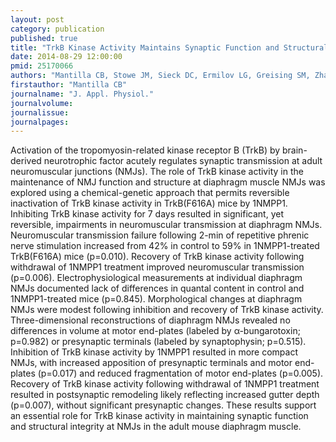 ```yaml
---
layout: post
category: publication
published: true
title: "TrkB Kinase Activity Maintains Synaptic Function and Structural Integrity at Adult Neuromuscular Junctions."
date: 2014-08-29 12:00:00
pmid: 25170066
authors: "Mantilla CB, Stowe JM, Sieck DC, Ermilov LG, Greising SM, Zhang C, Shokat KM, Sieck GC"
firstauthor: "Mantilla CB"
journalname: "J. Appl. Physiol."
journalvolume: 
journalissue: 
journalpages: 
---
```


Activation of the tropomyosin-related kinase receptor B (TrkB) by brain-derived neurotrophic factor acutely regulates synaptic transmission at adult neuromuscular junctions (NMJs). The role of TrkB kinase activity in the maintenance of NMJ function and structure at diaphragm muscle NMJs was explored using a chemical-genetic approach that permits reversible inactivation of TrkB kinase activity in TrkB(F616A) mice by 1NMPP1. Inhibiting TrkB kinase activity for 7 days resulted in significant, yet reversible, impairments in neuromuscular transmission at diaphragm NMJs. Neuromuscular transmission failure following 2-min of repetitive phrenic nerve stimulation increased from 42% in control to 59% in 1NMPP1-treated TrkB(F616A) mice (p=0.010). Recovery of TrkB kinase activity following withdrawal of 1NMPP1 treatment improved neuromuscular transmission (p=0.006). Electrophysiological measurements at individual diaphragm NMJs documented lack of differences in quantal content in control and 1NMPP1-treated mice (p=0.845). Morphological changes at diaphragm NMJs were modest following inhibition and recovery of TrkB kinase activity. Three-dimensional reconstructions of diaphragm NMJs revealed no differences in volume at motor end-plates (labeled by α-bungarotoxin; p=0.982) or presynaptic terminals (labeled by synaptophysin; p=0.515). Inhibition of TrkB kinase activity by 1NMPP1 resulted in more compact NMJs, with increased apposition of presynaptic terminals and motor end-plates (p=0.017) and reduced fragmentation of motor end-plates (p=0.005). Recovery of TrkB kinase activity following withdrawal of 1NMPP1 treatment resulted in postsynaptic remodeling likely reflecting increased gutter depth (p=0.007), without significant presynaptic changes. These results support an essential role for TrkB kinase activity in maintaining synaptic function and structural integrity at NMJs in the adult mouse diaphragm muscle.

